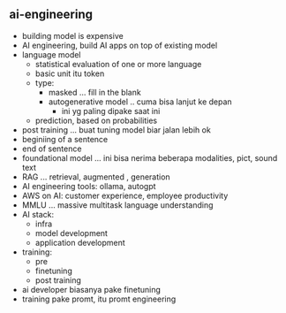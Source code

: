 ## ai-engineering
- building model is expensive
- AI engineering, build AI apps on top of existing model
- language model
    - statistical evaluation of one or more language
    - basic unit itu token
    - type:
        - masked ... fill in the blank
        - autogenerative model .. cuma bisa lanjut ke depan
            - ini yg paling dipake saat ini
    - prediction, based on probabilities
- post training ... buat tuning model biar jalan lebih ok
- <BOS> beginiing of a sentence
- <EOS> end of sentence
- foundational model ... ini bisa nerima beberapa modalities, pict, sound text
- RAG ... retrieval, augmented , generation
- AI engineering tools: ollama, autogpt
- AWS on AI: customer experience, employee productivity
- MMLU ... massive multitask language understanding
- AI stack:
    - infra
    - model development
    - application development
- training:
    - pre
    - finetuning
    - post training
- ai developer biasanya pake finetuning
- training pake promt, itu promt engineering